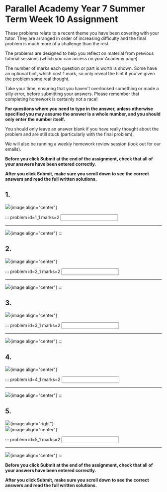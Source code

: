 # Parallel Academy Year 7 Summer Term Week 10 Assignment

These problems relate to a recent theme you have been covering with your tutor. They are arranged in order of increasing difficulty and the final problem is much more of a challenge than the rest.  

The problems are designed to help you reflect on material from previous tutorial sessions (which you can access on your Academy page).  

The number of marks each question or part is worth is shown. Some have an optional hint, which cost 1 mark, so only reveal the hint if you’ve given the problem some real thought.   

Take your time, ensuring that you haven't overlooked something or made a silly error, before submitting your answers. Please remember that completing homework is certainly not a race!  

**For questions where you need to type in the answer, unless otherwise specified you may assume the answer is a whole number, and you should only enter the number itself.**  

You should only leave an answer blank if you have really thought about the problem and are still stuck (particularly with the final problem).  

We will also be running a weekly homework review session (look out for our emails).  

**Before you click Submit at the end of the assignment, check that all of your answers have been entered correctly.** 
  
**After you click Submit, make sure you scroll down to see the correct answers and read the full written solutions.**  


## 1.	
![](/resources/webinar-7sum-week-11/q1.png){image align="center"}  

::: problem id=1_1 marks=2
<input type="number" solution="28"/>  

---

![](/resources/webinar-7sum-week-11/s1.png){image align="center"}
:::  


## 2.
![](/resources/webinar-7sum-week-11/q2.png){image align="center"}  

::: problem id=2_1 marks=2
<input type="number" solution="432"/>  

---

![](/resources/webinar-7sum-week-11/s2.png){image align="center"}
:::  


## 3.
![](/resources/webinar-7sum-week-11/q3.png){image align="center"}  

::: problem id=3_1 marks=2
<input type="number" solution="1000"/>  

---

![](/resources/webinar-7sum-week-11/s3.png){image align="center"}
:::  


## 4.
![](/resources/webinar-7sum-week-11/q4.png){image align="center"}  

::: problem id=4_1 marks=2
<input type="number" solution="25"/>  

---

![](/resources/webinar-7sum-week-11/s4.png){image align="center"}
:::  


## 5.
![](/resources/academy-4-week-2/4-skull.png){image align="right"}  
![](/resources/webinar-7sum-week-11/q5.png){image align="center"}  

::: problem id=5_1 marks=2
<input type="number" solution="105"/>  

---

![](/resources/webinar-7sum-week-11/s5.png){image align="center"}
::: 

**Before you click Submit at the end of the assignment, check that all of your answers have been entered correctly.** 
  
**After you click Submit, make sure you scroll down to see the correct answers and read the full written solutions.**  
